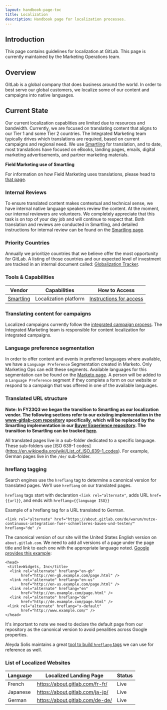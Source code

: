 ```yaml
---
layout: handbook-page-toc
title: Localization
description: Handbook page for localization processes.
---
```


## Introduction

This page contains guidelines for localization at GitLab. This page is currently maintained by the Marketing Operations team.

## Overview

GitLab is a global company that does business around the world. In order to best serve our global customers, we localize some of our content and campaigns into native languages.

## Current State

Our current localization capablities are limited due to resources and bandwidth. Currently, we are focused on translating content that aligns to our Tier 1 and some Tier 2 countries. The Integrated Marketing team typically drives which translations are required, based on current campaigns and regional need. We use [Smartling](/handbook/marketing/marketing-operations/smartling/) for translation, and to date, most translations have focused on eBooks, landing pages, emails, digital marketing advertisements, and partner marketing materials.

**Field Marketing use of Smartling**

For information on how Field Marketing uses translations, please head to [that page](/handbook/marketing/field-marketing/#fmm-localization-process).

### Internal Reviews

To ensure translated content makes contextual and technical sense, we have internal native language speakers review the content. At the moment, our internal reviewers are volunteers. We completely appreciate that this task is on top of your day job and will continue to respect that. Both translation and reviews are conducted in Smartling, and detailed instructions for internal review can be found on the [Smartling page](/handbook/marketing/marketing-operations/smartling/smartling-reviewers/).

### Priority Countries

Annually we prioritize countries that we believe offer the most opportunity for GitLab. A listing of those countries and our expected level of investment are tracked in an internal document called: [Globalization Tracker](https://docs.google.com/spreadsheets/d/14GOJvADjS7R-zonQvx3ejiCgJGsCks3U0IbjwiFChRQ/edit#gid=427771731). 

### Tools & Capabilities

| Vendor | Capabilities | How to Access |
| ------ | ------------ | ------ | 
| [Smartling](/handbook/marketing/marketing-operations/smartling) | Localization platform | [Instructions for access](/handbook/marketing/marketing-operations/smartling/#access-to-smartling) 

### Translating content for campaigns

Localized campaigns currently follow the [integrated campaign process](/handbook/marketing/campaigns/#campaign-planning). The Integrated Marketing team is responsible for content localization for integrated campaigns. 

### Language preference segmentation

In order to offer content and events in preferred languages where available, we have a `Language Preference` Segmentation created in Marketo. Only Marketing Ops can edit these segments. Available languages for this segmentation can be found on the [Marketo page](https://about.gitlab.com/handbook/marketing/marketing-operations/marketo/#segmentations). A person will be added to a `Language Preference` segment if they complete a form on our website or respond to a campaign that was offered in one of the available languages.

### Translated URL structure

**Note: In FY23Q3 we began the transition to Smartling as our localization vendor. The following sections refer to our existing implementation in the [www-gitlab-com repository](https://gitlab.com/gitlab-com/www-gitlab-com) specifically, which will be replaced by the Smartling implementation in our [Buyer Experience repository](https://gitlab.com/gitlab-com/marketing/digital-experience/buyer-experience). The transition to Smartling can be tracked [here](https://gitlab.com/groups/gitlab-com/marketing/digital-experience/-/epics/156).**

All translated pages live in a sub-folder dedicated to a specific language. These sub-folders use [ISO 639-1 codes] (https://en.wikipedia.org/wiki/List_of_ISO_639-1_codes). For example, German pages live in the `/de/` sub-folder.

### hreflang tagging

Search engines use the `hreflang` tag to determine a canonical version for translated pages. We'll use `hreflang` on our translated pages.

`hreflang` tags start with declaration `<link rel="alternate"`, adds URL `href={{url}}`, and ends with `hreflang={{language ISO}}`

Example of a hreflang tag for a URL translated to German.

`<link rel="alternate" href="https://about.gitlab.com/de/warum/nutze-continuous-integration-fuer-schnelleres-bauen-und-testen/" hreflang="de" />`

The canonical version of our site will the United States English version on `about.gitlab.com`. We need to add all versions of a page under the page title and link to each one with the appropriate language noted. [Google provides this example](https://developers.google.com/search/docs/advanced/crawling/localized-versions?visit_id=637504000817145606-3833240924&rd=1):

```
<head>
 <title>Widgets, Inc</title>
  <link rel="alternate" hreflang="en-gb"
       href="http://en-gb.example.com/page.html" />
  <link rel="alternate" hreflang="en-us"
       href="http://en-us.example.com/page.html" />
  <link rel="alternate" hreflang="en"
       href="http://en.example.com/page.html" />
  <link rel="alternate" hreflang="de"
       href="http://de.example.com/page.html" />
 <link rel="alternate" hreflang="x-default"
       href="http://www.example.com/" />
</head>
```

It's important to note we need to declare the default page from our repository as the canonical version to avoid penalities across Google properties.

Aleyda Solis maintains a great [tool to build `hreflang` tags](https://www.aleydasolis.com/english/international-seo-tools/hreflang-tags-generator/) we can use for reference as well.

### List of Localized Websites

| Language | Localized Landing Page | Status |
| ------ | ------------ | ------ |
| French | https://about.gitlab.com/fr-fr/ | Live |
| Japanese | https://about.gitlab.com/ja-jp/ | Live |
| German | https://about.gitlab.com/de-de/ | Live |
